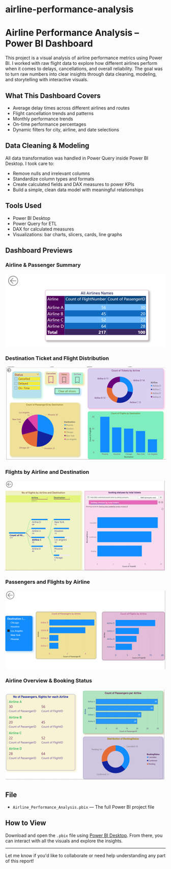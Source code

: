 # airline-performance-analysis

# Airline Performance Analysis – Power BI Dashboard

This project is a visual analysis of airline performance metrics using Power BI. I worked with raw flight data to explore how different airlines perform when it comes to delays, cancellations, and overall reliability. The goal was to turn raw numbers into clear insights through data cleaning, modeling, and storytelling with interactive visuals.

## What This Dashboard Covers

- Average delay times across different airlines and routes
- Flight cancellation trends and patterns
- Monthly performance trends
- On-time performance percentages
- Dynamic filters for city, airline, and date selections

## Data Cleaning & Modeling

All data transformation was handled in Power Query inside Power BI Desktop. I took care to:
- Remove nulls and irrelevant columns
- Standardize column types and formats
- Create calculated fields and DAX measures to power KPIs
- Build a simple, clean data model with meaningful relationships

## Tools Used

- Power BI Desktop
- Power Query for ETL
- DAX for calculated measures
- Visualizations: bar charts, slicers, cards, line graphs

## Dashboard Previews

### Airline & Passenger Summary
![Airline Summary](Screenshots/airline_passenger_summary.png)

### Destination Ticket and Flight Distribution
![Destinations Overview](Screenshots/destination_ticket_flight_distribution.png)

### Flights by Airline and Destination
![Flight Tree](Screenshots/flights_by_airline_and_destination.png)

### Passengers and Flights by Airline
![Passenger vs Flights](Screenshots/passenger_and_flight_count_by_airline.png)

### Airline Overview & Booking Status
![Status Breakdown](Screenshots/airline_overview_status_distribution.png)

## File

- `Airline_Performance_Analysis.pbix` — The full Power BI project file

## How to View

Download and open the `.pbix` file using [Power BI Desktop](https://powerbi.microsoft.com/en-us/desktop/). From there, you can interact with all the visuals and explore the insights.

---

Let me know if you'd like to collaborate or need help understanding any part of this report!

